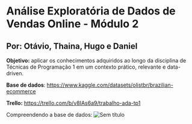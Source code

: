 # Análise Exploratória de Dados de Vendas Online - Módulo 2

## Por: Otávio, Thaina, Hugo e Daniel

**Objetivo:** aplicar os
conhecimentos adquiridos ao longo da disciplina de Técnicas de Programação 1 em
um contexto prático, relevante e data-driven.

**Base de dados**: https://www.kaggle.com/datasets/olistbr/brazilian-ecommerce

**Trello:** https://trello.com/b/v8IAs6a9/trabalho-ada-tp1

Compreendendo a base de dados:
![Sem título](https://github.com/OtavioSotnas/AnaliseExploratoria-ADA-Santander/assets/142911747/41a0e89f-bc84-4b64-964d-a985f62877e9)



